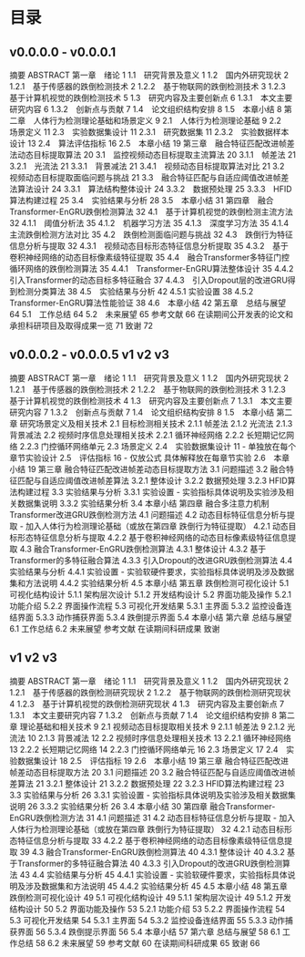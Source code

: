 # 目录
## v0.0.0.0 - v0.0.0.1
摘要
ABSTRACT
第一章　绪论	1
1.1　研究背景及意义	1
1.2　国内外研究现状	2
1.2.1　基于传感器的跌倒检测技术	2
1.2.2　基于物联网的跌倒检测技术	3
1.2.3　基于计算机视觉的跌倒检测技术	5
1.3　研究内容及主要创新点	6
1.3.1　本文主要研究内容	6
1.3.2　创新点与贡献	7
1.4　论文组织结构安排	8
1.5　本章小结	8
第二章　人体行为检测理论基础和场景定义	9
2.1　人体行为检测理论基础	9
2.2　场景定义	11
2.3　实验数据集设计	11
2.3.1　研究数据集	11
2.3.2　实验数据样本设计	13
2.4　算法评估指标	16
2.5　本章小结	19
第三章　融合特征匹配改进帧差法动态目标提取算法	20
3.1　监控视频动态目标提取主流算法	20
3.1.1　帧差法	21
3.2.1　光流法	21
3.3.1　背景减法	21
3.4.1　视频动态目标提取算法对比	21
3.2　视频动态目标提取面临问题与挑战	21
3.3　融合特征匹配与自适应阈值改进帧差法算法设计	24
3.3.1　算法结构整体设计	24
3.3.2　数据预处理	25
3.3.3　HFID算法构建过程	25
3.4　实验结果与分析	28
3.5　本章小结	31
第四章　融合Transformer-EnGRU跌倒检测算法	32
4.1　基于计算机视觉的跌倒检测主流方法	32
4.1.1　阈值分析法	35
4.1.2　机器学习方法	35
4.1.3　深度学习方法	35
4.1.4　主流跌倒检测方法对比	35
4.2　跌倒检测面临问题与挑战	32
4.3　跌倒行为特征信息分析与提取	32
4.3.1　视频动态目标形态特征信息分析提取	35
4.3.2　基于卷积神经网络的动态目标像素级特征提取	35
4.4　融合Transformer多特征门控循环网络的跌倒检测算法	35
4.4.1　Transformer-EnGRU算法整体设计	35
4.4.2　引入Transformer的动态目标多特征融合	37
4.4.3　引入Dropout层的改进GRU得到检测分类算法	38
4.5　实验结果与分析	42
4.5.1  实验设置	38
4.5.2  Transformer-EnGRU算法性能验证	38
4.6　本章小结	42
第五章　总结与展望	64
5.1　工作总结	64
5.2　未来展望	65
参考文献	66
在读期间公开发表的论文和承担科研项目及取得成果一览	71
致谢	72
## v0.0.0.2 - v0.0.0.5 v1 v2 v3
摘要
ABSTRACT
第一章　绪论	1
1.1　研究背景及意义	1
1.2　国内外研究现状	2
1.2.1　基于传感器的跌倒检测技术	2
1.2.2　基于物联网的跌倒检测技术	3
1.2.3　基于计算机视觉的跌倒检测技术	4
1.3　研究内容及主要创新点	7
1.3.1　本文主要研究内容	7
1.3.2　创新点与贡献	7
1.4　论文组织结构安排	8
1.5　本章小结
第二章 研究场景定义及相关技术
2.1 目标检测相关技术
2.1.1 帧差法
2.1.2 光流法
2.1.3 背景减法
2.2 视频时序信息处理相关技术
2.2.1 循环神经网络
2.2.2 长短期记忆网络
2.2.3 门控循环网络单元
2.3 场景定义
2.4　实验数据集设计	11 - 单独放在每个章节实验设计
2.5　评估指标	16 - 仅放公式 具体解释放在每章节实验
2.6　本章小结	19
第三章 融合特征匹配改进帧差动态目标提取方法
3.1 问题描述
3.2 融合特征匹配与自适应阈值改进帧差算法
3.2.1 整体设计
3.2.2 数据预处理
3.2.3 HFID算法构建过程
3.3 实验结果与分析
3.3.1 实验设置 - 实验指标具体说明及实验涉及相关数据集说明
3.3.2 实验结果分析
3.4 本章小结
第四章 融合多注意力机制Transformer改进GRU跌倒检测方法
4.1 问题描述
4.2 动态目标特征信息分析与提取 - 加入人体行为检测理论基础（或放在第四章 跌倒行为特征提取）
4.2.1 动态目标形态特征信息分析与提取
4.2.2 基于卷积神经网络的动态目标像素级特征信息提取
4.3 融合Transformer-EnGRU跌倒检测算法
4.3.1 整体设计
4.3.2 基于Transformer的多特征融合算法
4.3.3 引入Dropout的改进GRU跌倒检测算法
4.4 实验结果与分析
4.4.1 实验设置 - 实验软硬件要求，实验指标具体说明及涉及数据集和方法说明
4.4.2 实验结果分析
4.5 本章小结
第五章 跌倒检测可视化设计
5.1 可视化结构设计
5.1.1 架构层次设计
5.1.2 开发结构设计
5.2 界面功能及操作
5.2.1 功能介绍
5.2.2 界面操作流程
5.3 可视化开发结果
5.3.1 主界面
5.3.2 监控设备连结界面
5.3.3 动作捕获界面
5.3.4 跌倒提示界面
5.4 本章小结
第六章 总结与展望
6.1 工作总结
6.2 未来展望
参考文献
在读期间科研成果
致谢

## v1 v2 v3
摘要
ABSTRACT
第一章　绪论	1
1.1　研究背景及意义	1
1.2　国内外研究现状	2
1.2.1　基于传感器的跌倒检测研究现状	2
1.2.2　基于物联网的跌倒检测研究现状	4
1.2.3　基于计算机视觉的跌倒检测研究现状	4
1.3　研究内容及主要创新点	7
1.3.1　本文主要研究内容	7
1.3.2　创新点与贡献	7
1.4　论文组织结构安排	8
第二章 理论基础和相关技术 9
2.1 视频动态目标提取相关技术 9
2.1.1 帧差法 9
2.1.2 光流法 10
2.1.3 背景减法 12
2.2 视频时序信息处理相关技术 13
2.2.1 循环神经网络 13
2.2.2 长短期记忆网络 14
2.2.3 门控循环网络单元 16
2.3 场景定义 17
2.4　实验数据集设计 18
2.5　评估指标 19
2.6　本章小结 19
第三章 融合特征匹配改进帧差动态目标提取方法 20
3.1 问题描述 20
3.2 融合特征匹配与自适应阈值改进帧差算法 21
3.2.1 整体设计 21
3.2.2 数据预处理 22
3.2.3 HFID算法构建过程 23
3.3 实验结果与分析 26
3.3.1 实验设置 - 实验指标具体说明及实验涉及相关数据集说明 26
3.3.2 实验结果分析 26
3.4 本章小结 30
第四章 融合Transformer-EnGRU跌倒检测方法 31
4.1 问题描述 31
4.2 动态目标特征信息分析与提取 - 加入人体行为检测理论基础（或放在第四章 跌倒行为特征提取） 32
4.2.1 动态目标形态特征信息分析与提取  33
4.2.2 基于卷积神经网络的动态目标像素级特征信息提取 39
4.3 融合Transformer-EnGRU跌倒检测算法 40 
4.3.1 整体设计 40
4.3.2 基于Transformer的多特征融合算法 40
4.3.3 引入Dropout的改进GRU跌倒检测算法 43
4.4 实验结果与分析 45
4.4.1 实验设置 - 实验软硬件要求，实验指标具体说明及涉及数据集和方法说明 45
4.4.2 实验结果分析 45
4.5 本章小结 48
第五章 跌倒检测可视化设计 49
5.1 可视化结构设计 49
5.1.1 架构层次设计 49
5.1.2 开发结构设计 50
5.2 界面功能及操作 53
5.2.1 功能介绍 53
5.2.2 界面操作流程 54
5.3 可视化开发结果 54
5.3.1 主界面 54
5.3.2 监控设备连结界面 55
5.3.3 动作捕获界面 56
5.3.4 跌倒提示界面 56
5.4 本章小结 57
第六章 总结与展望 58
6.1 工作总结 58
6.2 未来展望 59
参考文献 60
在读期间科研成果 65
致谢 66